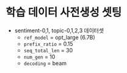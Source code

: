 # 학습 데이터 사전생성 셋팅
- sentiment-0,1, topic-0,1,2,3 데이터셋
  - `ref_model` = opt_large (6.7B)
  - `prefix_ratio` = 0.15
  - `seq_total_len` = 30
  - `num_gen` = 10
  - `decoding` = beam
